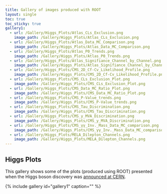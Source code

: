 ```yaml
---
title: Gallery of images produced with ROOT
layout: single
toc: true
toc_sticky: true
gallery1:
  - url: /Gallery/Higgs_Plots/Atlas_CLs_Exclusion.png
    image_path: /Gallery/Higgs_Plots/Atlas_CLs_Exclusion.png
  - url: /Gallery/Higgs_Plots/Atlas_Data_MC_Comparison.png
    image_path: /Gallery/Higgs_Plots/Atlas_Data_MC_Comparison.png
  - url: /Gallery/Higgs_Plots/Atlas_P0_Trends.png
    image_path: /Gallery/Higgs_Plots/Atlas_P0_Trends.png
  - url: /Gallery/Higgs_Plots/Atlas_Signifiance_Channel_by_Channel.png
    image_path: /Gallery/Higgs_Plots/Atlas_Signifiance_Channel_by_Channel.png
  - url: /Gallery/Higgs_Plots/CMS_2D_Cf-Cv_Likelihood_Profile.png
    image_path: /Gallery/Higgs_Plots/CMS_2D_Cf-Cv_Likelihood_Profile.png
  - url: /Gallery/Higgs_Plots/CMS_CLs_Exclusion_Plot.png
    image_path: /Gallery/Higgs_Plots/CMS_CLs_Exclusion_Plot.png
  - url: /Gallery/Higgs_Plots/CMS_Data_MC_Ratio_Plot.png
    image_path: /Gallery/Higgs_Plots/CMS_Data_MC_Ratio_Plot.png
  - url: /Gallery/Higgs_Plots/CMS_P-Value_trends.png
    image_path: /Gallery/Higgs_Plots/CMS_P-Value_trends.png
  - url: /Gallery/Higgs_Plots/CMS_Tau_Discrimination.png
    image_path: /Gallery/Higgs_Plots/CMS_Tau_Discrimination.png
  - url: /Gallery/Higgs_Plots/CMS_y_MVA_Discrimination.png
    image_path: /Gallery/Higgs_Plots/CMS_y_MVA_Discrimination.png
  - url: /Gallery/Higgs_Plots/CMS_γγ_Inv._Mass_Data_MC_comparison.png
    image_path: /Gallery/Higgs_Plots/CMS_γγ_Inv._Mass_Data_MC_comparison.png
  - url: /Gallery/Higgs_Plots/MELA_Dilepton_Channels.png
    image_path: /Gallery/Higgs_Plots/MELA_Dilepton_Channels.png
---
```


## Higgs Plots

This gallery shows some of the plots (produced using ROOT) presented when the Higgs boson
discovery was [announced at CERN](https://home.cern/science/physics/higgs-boson).

{% include gallery id="gallery1" caption="" %}
